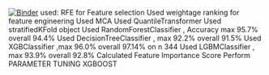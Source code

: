 [![Binder](https://mybinder.org/badge_logo.svg)](https://mybinder.org/v2/gh/kap58627/ProjectBidWinPrediction.git/HEAD)
used:
 RFE  for Feature selection
 Used weightage ranking for feature engineering
 Used MCA
 Used QuantileTransformer
 Used stratifiedKFold object
 Used RandomForestClassifier , Accuracy max 95.7% overall 94.4%
 Used DecisionTreeClassifier , max 92.2% overall 91.5%
 Used XGBClassifier ,max 96.0% overall 97.14% on n 344
 Used LGBMClassifier , max 93.9% overall 92.8%
 Calculated Feature Importance Score
 Perform PARAMETER TUNING XGBOOST
 
